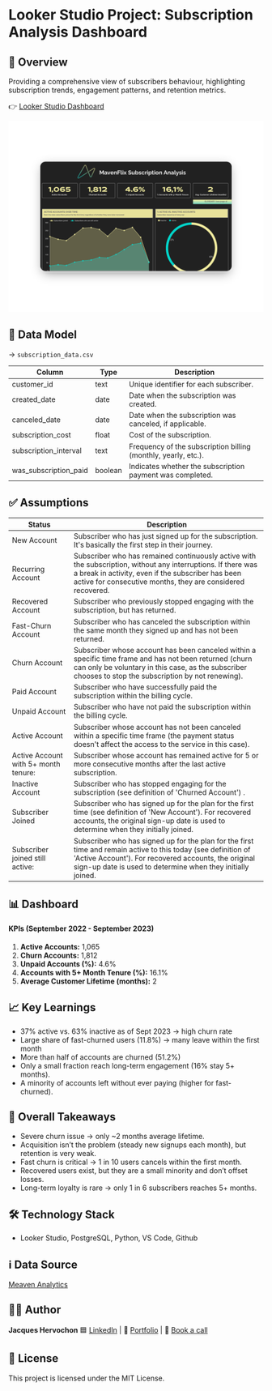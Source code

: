 # Looker Studio Project: Subscription Analysis Dashboard

## 📖 Overview
Providing a comprehensive view of subscribers behaviour, highlighting subscription trends, engagement patterns, and retention metrics.

👉 [Looker Studio Dashboard](https://lookerstudio.google.com/reporting/88314616-5a91-46d5-b720-d92d717b3196/page/p_jiovlfg6od)

![Subscription Analysis Dashboard](screenshots/dashboard.png)

## 📁 Data Model

→ `subscription_data.csv` 

| Column                 | Type      | Description                                                        |
|------------------------|-----------|--------------------------------------------------------------------|
| customer_id            | text      | Unique identifier for each subscriber.                              |
| created_date           | date      | Date when the subscription was created.                             |
| canceled_date          | date      | Date when the subscription was canceled, if applicable.            |
| subscription_cost      | float     | Cost of the subscription.                                           |
| subscription_interval  | text      | Frequency of the subscription billing (monthly, yearly, etc.).      |
| was_subscription_paid  | boolean   | Indicates whether the subscription payment was completed.           |

## ✅ Assumptions

| Status                            | Description               |
|-----------------------------------|---------------------------|
| New Account                       | Subscriber who has just signed up for the subscription. It's basically the first step in their journey.  |
| Recurring Account                 | Subscriber who has remained continuously active with the subscription, without any interruptions. If there was a break in activity, even if the subscriber has been active for consecutive months, they are considered recovered.                        |
| Recovered Account                 | Subscriber who previously stopped engaging with the subscription, but has returned.           |
| Fast-Churn Account                | Subscriber who has canceled the subscription within the same month they signed up and has not been returned.                                          |
| Churn Account                     | Subscriber whose account has been canceled within a specific time frame and has not been returned (churn can only be voluntary in this case, as the subscriber chooses to stop the subscription by not renewing).    |
| Paid Account                     | Subscriber who have successfully paid the subscription within the billing cycle.          |
| Unpaid Account                   | Subscriber who have not paid the subscription within the billing cycle.|
| Active Account                   | Subscriber whose account has not been canceled within a specific time frame (the payment status doesn't affect the access to the service in this case).|
| Active Account with 5+ month tenure:  | Subscriber whose account has remained active for 5 or more consecutive months after the last active subscription.  |
| Inactive Account                 | Subscriber who has stopped engaging for the subscription (see definition of 'Churned Account') .|
| Subscriber Joined                | Subscriber who has signed up for the plan for the first time (see definition of 'New Account'). For recovered accounts, the original sign-up date is used to determine when they initially joined.|
| Subscriber joined still active:  | Subscriber who has signed up for the plan for the first time and remain active to this today (see definition of 'Active Account'). For recovered accounts, the original sign-up date is used to determine when they initially joined. |

## 📊 Dashboard 

#### KPIs (September 2022 - September 2023)
1. **Active Accounts:** 1,065
2. **Churn Accounts:** 1,812
3. **Unpaid Accounts (%):** 4.6%
4. **Accounts with 5+ Month Tenure (%):** 16.1%
5. **Average Customer Lifetime (months):** 2

## 📈 Key Learnings
- 37% active vs. 63% inactive as of Sept 2023 → high churn rate
- Large share of fast-churned users (11.8%) → many leave within the first month
- More than half of accounts are churned (51.2%)
- Only a small fraction reach long-term engagement (16% stay 5+ months).
- A minority of accounts left without ever paying (higher for fast-churned).

## 🔑 Overall Takeaways
- Severe churn issue → only ~2 months average lifetime.
- Acquisition isn’t the problem (steady new signups each month), but retention is very weak.
- Fast churn is critical → 1 in 10 users cancels within the first month.
- Recovered users exist, but they are a small minority and don’t offset losses.
- Long-term loyalty is rare → only 1 in 6 subscribers reaches 5+ months.

## 🛠️ Technology Stack
- Looker Studio, PostgreSQL, Python, VS Code, Github

## ℹ️ Data Source
[Meaven Analytics](https://mavenanalytics.io/data-playground?order=date_added%2Cdesc&pageSize=20)

## 👨‍💻 Author
**Jacques Hervochon** 🟦 [LinkedIn](https://www.linkedin.com/in/jacques-hervochon-27448898) |
🔗 [Portfolio](https://jacqueshervochon.carrd.co/#) |
📆 [Book a call](https://calendly.com/jacqueshervochon/30min)

## 📄 License 
This project is licensed under the MIT License.
